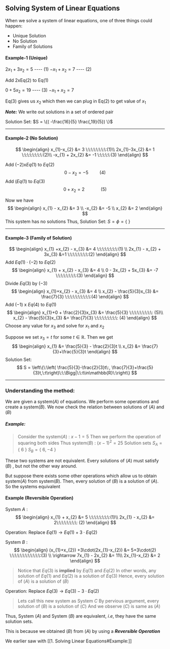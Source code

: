 ## Solving System of Linear Equations

When we solve a system of linear equations, one of three things could happen:
- Unique Solution
- No Solution
- Family of Solutions

#### Example-1 (Unique)

$2x_{1} + 3x_{2} = 5$             ---- $(1)$
$-x_{1}+x_{2} = 7$              ---- $(2)$

Add $2$xEq$(2)$ to Eq$(1)$

$0 + 5x_{2} = 19$              ---- $(3)$
$-x_{1}+x_{2}=7$ 

Eq$(3)$ gives us $x_{2}$  which then we can plug in Eq$(2)$ to get value of $x_{1}$

***Note:*** We write out solutions in a set of ordered pair

Solution Set: $S = \{( -\frac{16}{5} \frac{,19}{5}) \}$

--------------

#### Example-2 (No Solution)

$$
\begin{align}
x_{1}-x_{2} &= 3  \:\:\:\:\:\:\:\:(1)\\
2x_{1}-3x_{2} &= 1  \:\:\:\:\:\:\:\:(2)\\
-x_{1} + 2x_{2} &= -1 \:\:\:\:\:(3)
\end{align}
$$

Add $(-2)$x$Eq(1)$ to $Eq(2)$
$$
0-x_{2} = -5 \:\:\:\:\:\:\:\:\:(4)
$$
Add $(Eq(1)$ to $Eq(3)$
$$
0+x_{2}=2 \:\:\:\:\:\:\:\:\:\:\:\:\:(5)
$$

Now we have
$$
\begin{align}
x_{1} - x_{2} &= 3 \\
-x_{2} &= -5 \\
x_{2} &= 2
\end{align}
$$
This system has no solutions
Thus,
Solution Set: $S = \phi = \{\:\}$

----------------

#### Example-3 (Family of Solution)

$$
\begin{align}
x_{1} +x_{2} - x_{3} &= 4 \:\:\:\:\:\:\:\:(1) \\
2x_{1} - x_{2} + 3x_{3} &=1 \:\:\:\:\:\:\:\:(2)
\end{align}
$$
Add $Eq(1) \cdot (-2)$  to  $Eq(2)$
$$
\begin{align}
x_{1} + x_{2} - x_{3} &= 4 \\
0 - 3x_{2} + 5x_{3} &= -7 \:\:\:\:\:\:\:\:(3)
\end{align}
$$
Divide $Eq(3)$  by  $(-3)$
$$
\begin{align}
x_{1}+x_{2} - x_{3} &= 4 \\
x_{2} - \frac{5}{3}x_{3} &= \frac{7}{3} \:\:\:\:\:\:\:\:\:\:(4)
\end{align}
$$
Add $(-1)$ x $Eq(4)$  to  $Eq(1)$
$$
\begin{align}
x_{1}+0 + \frac{2}{3}x_{3} &= \frac{5}{3} \:\:\:\:\:\:\:\:\: (5)\\
x_{2} - \frac{5}{3}x_{3} &= \frac{7}{3} \:\:\:\:\:\:\:\:\: (4)
\end{align}
$$
Choose any value for  $x_{3}$  and solve for  $x_{1}$  and $x_{2}$

Suppose we set $x_{3}=t$  for some $t \in \mathbb{R}$.  Then we get
$$
\begin{align}
x_{1} &= \frac{5}{3} - \frac{2}{3}t  \\
x_{2} &= \frac{7}{3}+\frac{5}{3}t
\end{align}
$$
Solution Set:
$$
S = \left\{\:\left( \frac{5}{3}-\frac{2}{3}t\:, \frac{7}{3}+\frac{5}{3}t,\:t\right)\:\:\Bigg|\:\:t\in\mathbb{R}\:\right\}
$$

----------------





### Understanding the method:

We are given a system$(A)$ of equations. We perform some operations and create a system$(B)$.
We now check the relation between solutions of $(A)$ and $(B)$

##### Example:
>Consider the system$(A)$ : $x-1=5$
>Then we perform the operation of squaring both sides
>Thus system$(B)$ : $(x-1)^{2} = 25$
>Solution sets
>$S_{A} = \{\:6\:\}$
>$S_{B} = \{\:6,-4\:\}$

These two systems are not equivalent. Every solutions of $(A)$ must satisfy $(B)$ , but not the other way around.

But suppose there exists some other operations which allow us to obtain system$(A)$ from system$(B)$.  Then, every solution of $(B)$ is a solution of $(A)$.
So the systems equivalent

#### Example (Reversible Operation)

System $A$ :
$$
\begin{align}
x_{1} + x_{2} &= 5  \:\:\:\:\:\:\:\:(1)\\
2x_{1} - x_{2} &= 2\:\:\:\:\:\:\:\: (2)
\end{align}
$$

Operation:  Replace $Eq(1) \rightarrow Eq(1)+3\cdot Eq(2)$

System $B$ :
$$
\begin{align}
(x_{1}+x_{2}) +3\cdot(2x_{1}-x_{2}) &= 5+3\cdot(2) \:\:\:\:\:\:\:\:\:\:\:\:(3) \\
\rightarrow 7x_{1} - 2x_{2} &= 11\\
2x_{1}-x_{2} &= 2 
\end{align}
$$

>Notice that $Eq(3)$ is **implied** by $Eq(1)$ and $Eq(2)$
>In other words, any solution of $Eq(1)$ and $Eq(2)$ is a solution of $Eq(3)$
>Hence, every solution of $(A)$ is a solution of $(B)$

Operation: Replace $Eq(3) \rightarrow Eq(3)-3\cdot Eq(2)$

>Lets call this new system as System $C$
>By pervious argument, every solution of $(B)$ is a solution of $(C)$
>And we observe $(C)$ is same as $(A)$ 

Thus, System $(A)$  and System $(B)$  are equivalent, $i.e$, they have the same solution sets.

This is because we obtained $(B)$ from $(A)$ by using a ***Reversible Operation***

We earlier saw with [[1. Solving Linear Equations#Example:]]  




